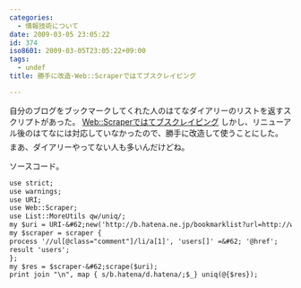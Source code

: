 ```yaml
---
categories:
  - 情報技術について
date: 2009-03-05 23:05:22
id: 374
iso8601: 2009-03-05T23:05:22+09:00
tags:
  - undef
title: 勝手に改造-Web::Scraperではてブスクレイピング

---
```


自分のブログをブックマークしてくれた人のはてなダイアリーのリストを返すスクリプトがあった。
<a href="http://blog.kzfmix.com/entry/1221220037">Web::Scraperではてブスクレイピング</a>
しかし、リニューアル後のはてなには対応していなかったので、勝手に改造して使うことにした。
&#133;まあ、ダイアリーやってない人も多いんだけどね。


ソースコード。
```default
use strict;
use warnings;
use URI;
use Web::Scraper;
use List::MoreUtils qw/uniq/;
my $uri = URI-&#62;new('http://b.hatena.ne.jp/bookmarklist?url=http://weblog.nqou.net');
my $scraper = scraper {
process '//ul[@class="comment"]/li/a[1]', 'users[]' =&#62; '@href';
result 'users';
};
my $res = $scraper-&#62;scrape($uri);
print join "\n", map { s/b.hatena/d.hatena/;$_} uniq(@{$res});
```
    	